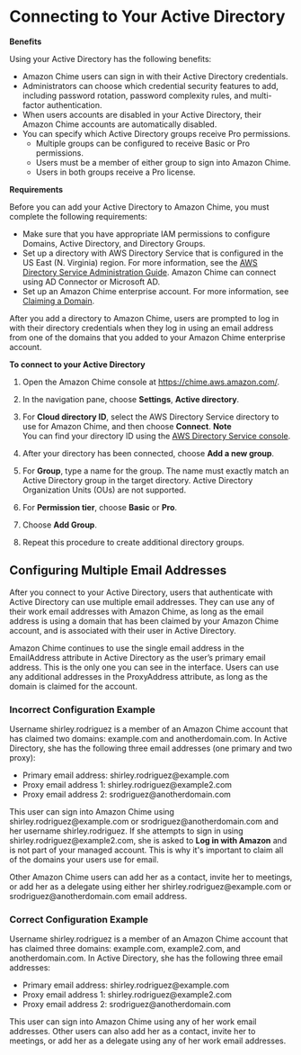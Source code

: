 # Connecting to Your Active Directory<a name="active_directory"></a>

**Benefits**

Using your Active Directory has the following benefits:
+ Amazon Chime users can sign in with their Active Directory credentials\.
+ Administrators can choose which credential security features to add, including password rotation, password complexity rules, and multi\-factor authentication\.
+ When users accounts are disabled in your Active Directory, their Amazon Chime accounts are automatically disabled\.
+ You can specify which Active Directory groups receive Pro permissions\.
  + Multiple groups can be configured to receive Basic or Pro permissions\.
  + Users must be a member of either group to sign into Amazon Chime\.
  + Users in both groups receive a Pro license\.

**Requirements**

Before you can add your Active Directory to Amazon Chime, you must complete the following requirements:
+ Make sure that you have appropriate IAM permissions to configure Domains, Active Directory, and Directory Groups\.
+ Set up a directory with AWS Directory Service that is configured in the US East \(N\. Virginia\) region\. For more information, see the [AWS Directory Service Administration Guide](https://docs.aws.amazon.com/directoryservice/latest/admin-guide/)\. Amazon Chime can connect using AD Connector or Microsoft AD\.
+ Set up an Amazon Chime enterprise account\. For more information, see [Claiming a Domain](claim-domain.md)\.

After you add a directory to Amazon Chime, users are prompted to log in with their directory credentials when they log in using an email address from one of the domains that you added to your Amazon Chime enterprise account\.

**To connect to your Active Directory**

1. Open the Amazon Chime console at [https://chime\.aws\.amazon\.com/](https://chime.aws.amazon.com)\.

1. In the navigation pane, choose **Settings**, **Active directory**\.

1. For **Cloud directory ID**, select the AWS Directory Service directory to use for Amazon Chime, and then choose **Connect**\.
**Note**  
You can find your directory ID using the [AWS Directory Service console](https://console.aws.amazon.com/directoryservice/)\.

1. After your directory has been connected, choose **Add a new group**\. 

1. For **Group**, type a name for the group\. The name must exactly match an Active Directory group in the target directory\. Active Directory Organization Units \(OUs\) are not supported\.

1. For **Permission tier**, choose **Basic** or **Pro**\. 

1. Choose **Add Group**\.

1. Repeat this procedure to create additional directory groups\.

## Configuring Multiple Email Addresses<a name="multi-email"></a>

After you connect to your Active Directory, users that authenticate with Active Directory can use multiple email addresses\. They can use any of their work email addresses with Amazon Chime, as long as the email address is using a domain that has been claimed by your Amazon Chime account, and is associated with their user in Active Directory\. 

Amazon Chime continues to use the single email address in the EmailAddress attribute in Active Directory as the user’s primary email address\. This is the only one you can see in the interface\. Users can use any additional addresses in the ProxyAddress attribute, as long as the domain is claimed for the account\.

### Incorrect Configuration Example<a name="incorrect-config"></a>

Username shirley\.rodriguez is a member of an Amazon Chime account that has claimed two domains: example\.com and anotherdomain\.com\. In Active Directory, she has the following three email addresses \(one primary and two proxy\):
+ Primary email address: shirley\.rodriguez@example\.com
+ Proxy email address 1: shirley\.rodriguez@example2\.com
+ Proxy email address 2: srodriguez@anotherdomain\.com

This user can sign into Amazon Chime using shirley\.rodriguez@example\.com or srodriguez@anotherdomain\.com and her username shirley\.rodriguez\. If she attempts to sign in using shirley\.rodriguez@example2\.com, she is asked to **Log in with Amazon** and is not part of your managed account\. This is why it's important to claim all of the domains your users use for email\.

Other Amazon Chime users can add her as a contact, invite her to meetings, or add her as a delegate using either her shirley\.rodriguez@example\.com or srodriguez@anotherdomain\.com email address\. 

### Correct Configuration Example<a name="correct-config"></a>

Username shirley\.rodriguez is a member of an Amazon Chime account that has claimed three domains: example\.com, example2\.com, and anotherdomain\.com\. In Active Directory, she has the following three email addresses:
+ Primary email address: shirley\.rodriguez@example\.com
+ Proxy email address 1: shirley\.rodriguez@example2\.com
+ Proxy email address 2: srodriguez@anotherdomain\.com

This user can sign into Amazon Chime using any of her work email addresses\. Other users can also add her as a contact, invite her to meetings, or add her as a delegate using any of her work email addresses\. 